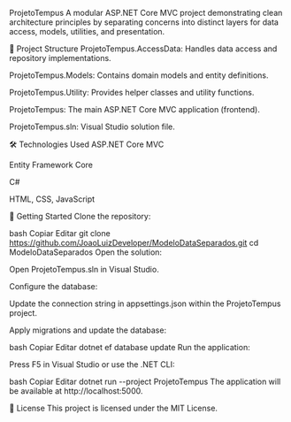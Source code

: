 ProjetoTempus
A modular ASP.NET Core MVC project demonstrating clean architecture principles by separating concerns into distinct layers for data access, models, utilities, and presentation.

📁 Project Structure
ProjetoTempus.AccessData: Handles data access and repository implementations.

ProjetoTempus.Models: Contains domain models and entity definitions.

ProjetoTempus.Utility: Provides helper classes and utility functions.

ProjetoTempus: The main ASP.NET Core MVC application (frontend).

ProjetoTempus.sln: Visual Studio solution file.

🛠️ Technologies Used
ASP.NET Core MVC

Entity Framework Core

C#

HTML, CSS, JavaScript

🚀 Getting Started
Clone the repository:

bash
Copiar
Editar
git clone https://github.com/JoaoLuizDeveloper/ModeloDataSeparados.git
cd ModeloDataSeparados
Open the solution:

Open ProjetoTempus.sln in Visual Studio.

Configure the database:

Update the connection string in appsettings.json within the ProjetoTempus project.

Apply migrations and update the database:

bash
Copiar
Editar
dotnet ef database update
Run the application:

Press F5 in Visual Studio or use the .NET CLI:

bash
Copiar
Editar
dotnet run --project ProjetoTempus
The application will be available at http://localhost:5000.

📄 License
This project is licensed under the MIT License.
